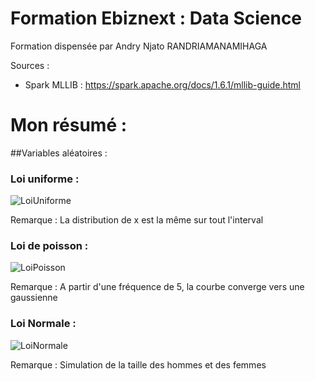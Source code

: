 # Formation Ebiznext : Data Science

Formation dispensée par Andry Njato RANDRIAMANAMIHAGA

Sources : 
- Spark MLLIB : https://spark.apache.org/docs/1.6.1/mllib-guide.html

# Mon résumé :

##Variables aléatoires :

### Loi uniforme :

![LoiUniforme](https://github.com/anthonysyk/-Ebiznext-FormationDataScience/blob/master/src/main/resources/LoiUniforme.png)

Remarque : La distribution de x est la même sur tout l'interval

### Loi de poisson :

![LoiPoisson](https://github.com/anthonysyk/-Ebiznext-FormationDataScience/blob/master/src/main/resources/LoiPoisson.png)

Remarque : A partir d'une fréquence de 5, la courbe converge vers une gaussienne

### Loi Normale : 

![LoiNormale](https://github.com/anthonysyk/-Ebiznext-FormationDataScience/blob/master/src/main/resources/UnionLoiNormale.png)

Remarque : Simulation de la taille des hommes et des femmes
